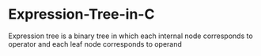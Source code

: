 # Expression-Tree-in-C
Expression tree is a binary tree in which each internal node corresponds to operator and each leaf node corresponds to operand
